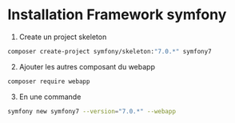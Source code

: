 # Installation Framework symfony

1. Create un project skeleton
```bash
composer create-project symfony/skeleton:"7.0.*" symfony7
```

2. Ajouter les autres composant du webapp 
```bash 
composer require webapp 
```

3. En une commande 
```bash 
symfony new symfony7 --version="7.0.*" --webapp
```